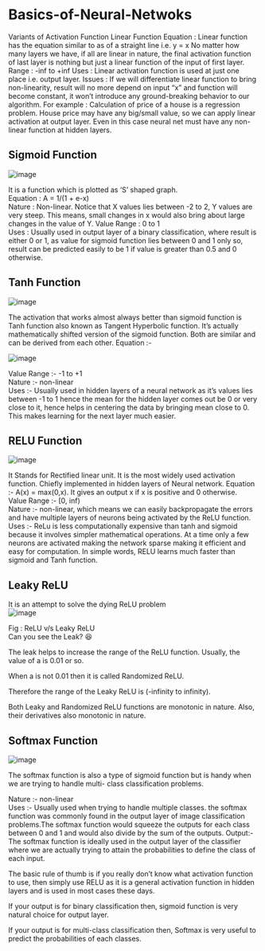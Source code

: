 # Basics-of-Neural-Netwoks

Variants of Activation Function 
Linear Function 
Equation : Linear function has the equation similar to as of a straight line i.e. y = x
No matter how many layers we have, if all are linear in nature, the final activation function of last layer is nothing but just a linear function of the input of first layer.
Range : -inf to +inf
Uses : Linear activation function is used at just one place i.e. output layer.
Issues : If we will differentiate linear function to bring non-linearity, result will no more depend on input “x” and function will become constant, it won’t introduce any ground-breaking behavior to our algorithm.
For example : Calculation of price of a house is a regression problem. House price may have any big/small value, so we can apply linear activation at output layer. Even in this case neural net must have any non-linear function at hidden layers. 

## Sigmoid Function 
![image](https://user-images.githubusercontent.com/126583779/236363101-2596ab43-594f-4e94-9c95-662011686ccd.png)
 

It is a function which is plotted as ‘S’ shaped graph.                                    
Equation : A = 1/(1 + e-x)                                               
Nature : Non-linear. Notice that X values lies between -2 to 2, Y values are very steep. This means, small changes in x would also bring about large changes in the value of Y.
Value Range : 0 to 1                                        
Uses : Usually used in output layer of a binary classification, where result is either 0 or 1, as value for sigmoid function lies between 0 and 1 only so, result can be predicted easily to be 1 if value is greater than 0.5 and 0 otherwise.

## Tanh Function 

![image](https://user-images.githubusercontent.com/126583779/236363549-d3a55e0c-e51e-4dcc-ba52-482f3b7e3426.png)
 

The activation that works almost always better than sigmoid function is Tanh function also known as Tangent Hyperbolic function. It’s actually mathematically shifted version of the sigmoid function. Both are similar and can be derived from each other.
Equation :-

 ![image](https://user-images.githubusercontent.com/126583779/236363562-895ad397-d375-4b3d-8afe-bf31b991b31f.png)


Value Range :- -1 to +1                                
Nature :- non-linear                                
Uses :- Usually used in hidden layers of a neural network as it’s values lies between -1 to 1 hence the mean for the hidden layer comes out be 0 or very close to it, hence helps in centering the data by bringing mean close to 0. This makes learning for the next layer much easier.
## RELU Function 

 ![image](https://user-images.githubusercontent.com/126583779/236363572-d2779d3b-4e71-4fe1-aa43-ac38dc99cedf.png)


It Stands for Rectified linear unit. It is the most widely used activation function. Chiefly implemented in hidden layers of Neural network.
Equation :- A(x) = max(0,x). It gives an output x if x is positive and 0 otherwise.                                  
Value Range :- [0, inf)                                                       
Nature :- non-linear, which means we can easily backpropagate the errors and have multiple layers of neurons being activated by the ReLU function.
Uses :- ReLu is less computationally expensive than tanh and sigmoid because it involves simpler mathematical operations. At a time only a few neurons are activated making the network sparse making it efficient and easy for computation.
In simple words, RELU learns much faster than sigmoid and Tanh function.     

## Leaky ReLU
It is an attempt to solve the dying ReLU problem                   
![image](https://user-images.githubusercontent.com/126583779/236363526-35b08100-d425-43a0-8a96-2d29d50b17f9.png)


Fig : ReLU v/s Leaky ReLU                    
Can you see the Leak? 😆                                                                                    

The leak helps to increase the range of the ReLU function. Usually, the value of a is 0.01 or so.                         

When a is not 0.01 then it is called Randomized ReLU.                                    

Therefore the range of the Leaky ReLU is (-infinity to infinity).                   

Both Leaky and Randomized ReLU functions are monotonic in nature. Also, their derivatives also monotonic in nature.

## Softmax Function

 ![image](https://user-images.githubusercontent.com/126583779/236363597-f019768f-7a95-40f3-be8a-fb7019aead9e.png)


The softmax function is also a type of sigmoid function but is handy when we are trying to handle multi- class classification problems.

Nature :- non-linear                                                      
Uses :- Usually used when trying to handle multiple classes. the softmax function was commonly found in the output layer of image classification problems.The softmax function would squeeze the outputs for each class between 0 and 1 and would also divide by the sum of the outputs. 
Output:- The softmax function is ideally used in the output layer of the classifier where we are actually trying to attain the probabilities to define the class of each input.

The basic rule of thumb is if you really don’t know what activation function to use, then simply use RELU as it is a general activation function in hidden layers and is used in most cases these days.

If your output is for binary classification then, sigmoid function is very natural choice for output layer.                              

If your output is for multi-class classification then, Softmax is very useful to predict the probabilities of each classes. 
